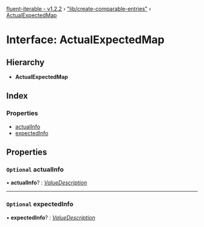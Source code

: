 [fluent-iterable - v1.2.2](../README.md) › ["lib/create-comparable-entries"](../modules/_lib_create_comparable_entries_.md) › [ActualExpectedMap](_lib_create_comparable_entries_.actualexpectedmap.md)

# Interface: ActualExpectedMap

## Hierarchy

* **ActualExpectedMap**

## Index

### Properties

* [actualInfo](_lib_create_comparable_entries_.actualexpectedmap.md#optional-actualinfo)
* [expectedInfo](_lib_create_comparable_entries_.actualexpectedmap.md#optional-expectedinfo)

## Properties

### `Optional` actualInfo

• **actualInfo**? : *[ValueDescription](_lib_create_comparable_entries_.valuedescription.md)*

___

### `Optional` expectedInfo

• **expectedInfo**? : *[ValueDescription](_lib_create_comparable_entries_.valuedescription.md)*
